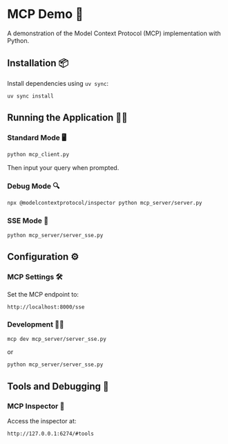 # MCP Demo 🚀

A demonstration of the Model Context Protocol (MCP) implementation with Python.

## Installation 📦

Install dependencies using `uv sync`:

```bash
uv sync install
```

## Running the Application 🏃‍♀️

### Standard Mode 🖥️
```bash
python mcp_client.py
```
Then input your query when prompted.

### Debug Mode 🔍
```bash
npx @modelcontextprotocol/inspector python mcp_server/server.py
```

### SSE Mode 📡
```bash
python mcp_server/server_sse.py
```

## Configuration ⚙️

### MCP Settings 🛠️
Set the MCP endpoint to:
```
http://localhost:8000/sse
```

### Development 👨‍💻
```bash
mcp dev mcp_server/server_sse.py
```
or
```bash
python mcp_server/server_sse.py
```

## Tools and Debugging 🧰

### MCP Inspector 🔎
Access the inspector at:
```
http://127.0.0.1:6274/#tools
```

